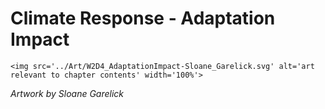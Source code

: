 # Climate Response - Adaptation Impact

 ````{div} full-height 
 <img src='../Art/W2D4_AdaptationImpact-Sloane_Garelick.svg' alt='art relevant to chapter contents' width='100%'> 
```` 

*Artwork by Sloane Garelick*
